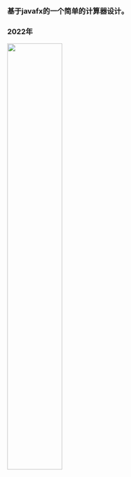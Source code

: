 ### 基于javafx的一个简单的计算器设计。
### 2022年
<img src="ttps://github.com/mysourcecoding/test/blob/main/20220912210212.png?raw=true" width="50%">
